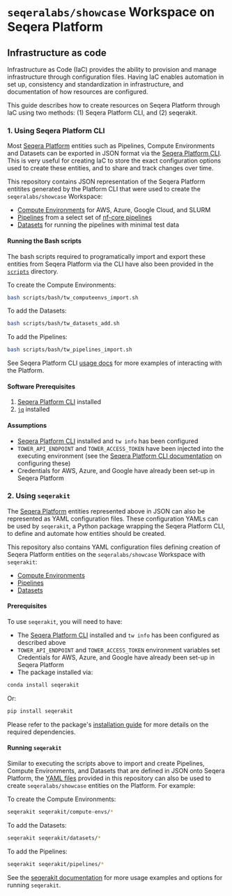# `seqeralabs/showcase` Workspace on Seqera Platform

## Infrastructure as code

Infrastructure as Code (IaC) provides the ability to provision and manage infrastructure through configuration files. Having IaC enables automation in set up, consistency and standardization in infrastructure, and documentation of how resources are configured.

This guide describes how to create resources on Seqera Platform through IaC using two methods: (1) Seqera Platform CLI, and (2) seqerakit.

### 1. Using Seqera Platform CLI

Most [Seqera Platform](https://seqera.io/platform/) entities such as Pipelines, Compute Environments and Datasets can be exported in JSON format via the [Seqera Platform CLI](https://github.com/seqeralabs/tower-cli#nextflow-tower-cli). This is very useful for creating IaC to store the exact configuration options used to create these entities, and to share and track changes over time.

This repository contains JSON representation of the Seqera Platform entitites generated by the Platform CLI that were used to create the `seqeralabs/showcase` Workspace:

- [Compute Environments](compute-envs) for AWS, Azure, Google Cloud, and SLURM
- [Pipelines](pipelines) from a select set of [nf-core pipelines](https://nf-co.re/pipelines)
- [Datasets](datasets) for running the pipelines with minimal test data

#### Running the Bash scripts

The bash scripts required to programatically import and export these entities from Seqera Platform via the CLI have also been provided in the [`scripts`](scripts) directory.

To create the Compute Environments:

```bash
bash scripts/bash/tw_computeenvs_import.sh
```

To add the Datasets:

```bash
bash scripts/bash/tw_datasets_add.sh
```

To add the Pipelines:

```bash
bash scripts/bash/tw_pipelines_import.sh
```

See Seqera Platform CLI [usage docs](https://github.com/seqeralabs/tower-cli/blob/master/USAGE.md#usage-examples) for more examples of interacting with the Platform.

#### Software Prerequisites

1. [Seqera Platform CLI](https://github.com/seqeralabs/tower-cli#1-installation) installed
2. [`jq`](https://stedolan.github.io/jq/) installed

#### Assumptions

- [Seqera Platform CLI](https://github.com/seqeralabs/tower-cli#1-installation) installed and `tw info` has been configured
- `TOWER_API_ENDPOINT` and `TOWER_ACCESS_TOKEN` have been injected into the executing environment (see the [Seqera Platform CLI documentation](https://github.com/seqeralabs/tower-cli/tree/master?tab=readme-ov-file#2-configuration) on configuring these)
- Credentials for AWS, Azure, and Google have already been set-up in Seqera Platform

### 2. Using `seqerakit`

The [Seqera Platform](https://https://seqera.io/platform/) entities represented above in JSON can also be represented as YAML configuration files. These configuration YAMLs can be used by `seqerakit`, a Python package wrapping the Seqera Platform CLI, to define and automate how entities should be created.

This repository also contains YAML configuration files defining creation of Seqera Platform entities on the `seqeralabs/showcase` Workspace with `seqerakit`:

- [Compute Environments](seqerakit/compute-envs/)
- [Pipelines](seqerakit/pipelines/)
- [Datasets](seqerakit/datasets/)

#### Prerequisites

To use `seqerakit`, you will need to have:

- The [Seqera Platform CLI](https://github.com/seqeralabs/tower-cli#1-installation) installed and `tw info` has been configured as described above
- `TOWER_API_ENDPOINT` and `TOWER_ACCESS_TOKEN` environment variables set
  Credentials for AWS, Azure, and Google have already been set-up in Seqera Platform
- The package installed via:

```bash
conda install seqerakit
```

Or:

```bash
pip install seqerakit
```

Please refer to the package's [installation guide](docs/installation.md) for more details on the required dependencies.

#### Running `seqerakit`

Similar to executing the scripts above to import and create Pipelines, Compute Environments, and Datasets that are defined in JSON onto Seqera Platform, the [YAML files](#using-seqerakit) provided in this repository can also be used to create `seqeralabs/showcase` entities on the Platform. For example:

To create the Compute Environments:

```bash
seqerakit seqerakit/compute-envs/*
```

To add the Datasets:

```bash
seqerakit seqerakit/datasets/*
```

To add the Pipelines:

```bash
seqerakit seqerakit/pipelines/*
```

See the [seqerakit documentation](https://github.com/seqeralabs/seqera-kit#-seqerakit) for more usage examples and options for running `seqerakit`.
